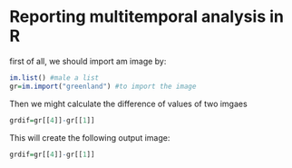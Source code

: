 # Reporting multitemporal analysis in R
first of all, we should import am image by:

``` r
im.list() #male a list
gr=im.import("greenland") #to import the image
```

Then we might calculate the difference of values of two imgaes

``` r
grdif=gr[[4]]-gr[[1]]
```

This will create the following output image:

``` r
grdif=gr[[4]]-gr[[1]]
```
